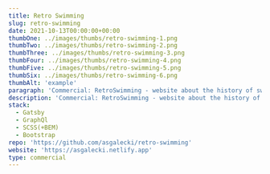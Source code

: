 ```yaml
---
title: Retro Swimming
slug: retro-swimming
date: 2021-10-13T00:00:00+00:00
thumbOne: ../images/thumbs/retro-swimming-1.png
thumbTwo: ../images/thumbs/retro-swimming-2.png
thumbThree: ../images/thumbs/retro-swimming-3.png
thumbFour: ../images/thumbs/retro-swimming-4.png
thumbFive: ../images/thumbs/retro-swimming-5.png
thumbSix: ../images/thumbs/retro-swimming-6.png
thumbAlt: 'example'
paragraph: 'Commercial: RetroSwimming - website about the history of swimming. It uses WordPress as a Headless CMS. In progress...'
description: 'Commercial: RetroSwimming - website about the history of swimming. It uses WordPress as a Headless CMS. In progress...'
stack:
  - Gatsby
  - GraphQl
  - SCSS(+BEM)
  - Bootstrap
repo: 'https://github.com/asgalecki/retro-swimming'
website: 'https://asgalecki.netlify.app'
type: commercial
---
```

